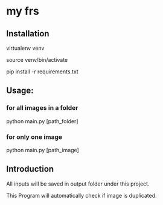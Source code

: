 # my frs

## Installation

virtualenv venv

source venv/bin/activate

pip install -r requirements.txt

## Usage:

### for all images in a folder
python main.py [path_folder]

### for only one image
python main.py [path_image]

## Introduction

All inputs will be saved in output folder under this project.

This Program will automatically check if image is duplicated.